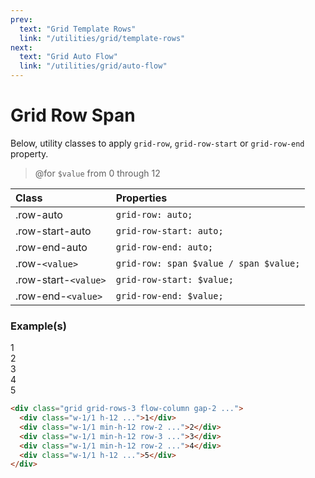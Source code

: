 ```yaml
---
prev:
  text: "Grid Template Rows"
  link: "/utilities/grid/template-rows"
next:
  text: "Grid Auto Flow"
  link: "/utilities/grid/auto-flow"
---
```


# Grid Row Span

Below, utility classes to apply `grid-row`, `grid-row-start` or `grid-row-end` property.

> @for `$value` from 0 through 12

| Class                | Properties                             |
| :------------------- | :------------------------------------- |
| .row-auto            | `grid-row: auto;`                      |
| .row-start-auto      | `grid-row-start: auto;`                |
| .row-end-auto        | `grid-row-end: auto;`                  |
| .row-`<value>`       | `grid-row: span $value / span $value;` |
| .row-start-`<value>` | `grid-row-start: $value;`              |
| .row-end-`<value>`   | `grid-row-end: $value;`                |

### Example(s)

<div class="grid grid-rows-3 flow-column gap-2 radius-8 p-6 mt-8" style="background-color: var(--vp-c-bg-alt);">
  <div class="w-1/1 h-12 flex justify-center items-center font-mono text-white radius-4" style="background-color: var(--vp-c-brand-3);">1</div>
  <div class="w-1/1 min-h-12 row-2 flex justify-center items-center font-mono text-white radius-4" style="background-color: var(--vp-c-brand-3);">2</div>
  <div class="w-1/1 min-h-12 row-3 flex justify-center items-center font-mono text-white radius-4" style="background-color: var(--vp-c-brand-3);">3</div>
  <div class="w-1/1 min-h-12 row-2 flex justify-center items-center font-mono text-white radius-4" style="background-color: var(--vp-c-brand-3);">4</div>
  <div class="w-1/1 h-12 flex justify-center items-center font-mono text-white radius-4" style="background-color: var(--vp-c-brand-3);">5</div>
</div>

```html
<div class="grid grid-rows-3 flow-column gap-2 ...">
  <div class="w-1/1 h-12 ...">1</div>
  <div class="w-1/1 min-h-12 row-2 ...">2</div>
  <div class="w-1/1 min-h-12 row-3 ...">3</div>
  <div class="w-1/1 min-h-12 row-2 ...">4</div>
  <div class="w-1/1 h-12 ...">5</div>
</div>
```
